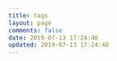 ```yaml
---
title: tags
layout: page
comments: false
date: 2019-07-13 17:24:40
updated: 2019-07-13 17:24:40
---
```

